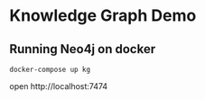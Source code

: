 # Knowledge Graph Demo

## Running Neo4j on docker

```
docker-compose up kg
```

open http://localhost:7474